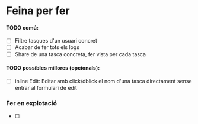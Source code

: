 # Feina per fer

#### TODO comú:
- [ ] Filtre tasques d'un usuari concret
- [ ] Acabar de fer tots els logs 
- [ ] Share de una tasca concreta, fer vista per cada tasca
#### TODO possibles millores (opcionals):
- [ ] inline Edit: Editar amb click/dblick el nom d'una tasca directament sense entrar al formulari de edit

### Fer en explotació
- [ ]
